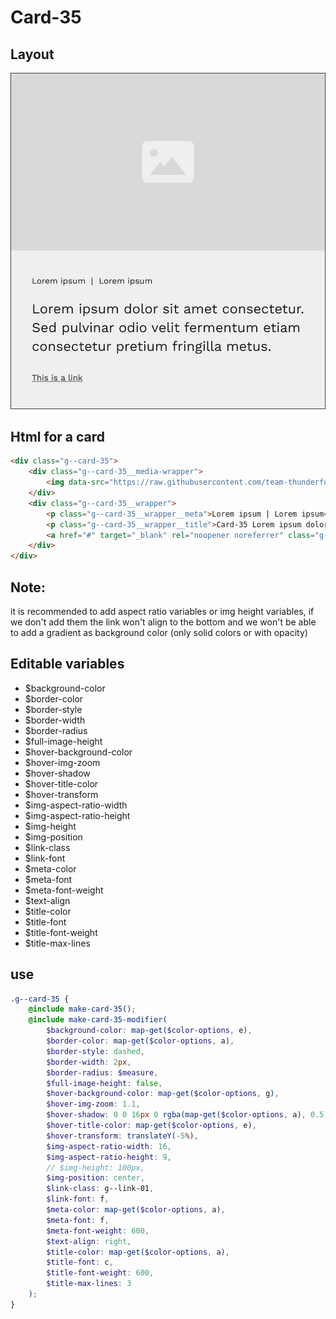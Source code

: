 # Card-35

## Layout

![alt text][card-35]

[card-35]: /src/img/global-components/card/card-35.jpg

## Html for a card

```html
<div class="g--card-35">
    <div class="g--card-35__media-wrapper">
        <img data-src="https://raw.githubusercontent.com/team-thunderfoot/ui/main/src/img/global-components/img-placeholder.jpg" src="/src/img/global-components/placeholder.jpg" alt="alt text" class="g--card-35__media-wrapper__media g--lazy-01" />
    </div>
    <div class="g--card-35__wrapper">
        <p class="g--card-35__wrapper__meta">Lorem ipsum | Lorem ipsum</p>
        <p class="g--card-35__wrapper__title">Card-35 Lorem ipsum dolor sit amet consectetur. Sed pulvinar odio velit fermentum etiam consectetur pretium fringilla metus.</p>
        <a href="#" target="_blank" rel="noopener noreferrer" class="g--card-35__wrapper__link">This is a link</a>
    </div>
</div>
```

## Note:

it is recommended to add aspect ratio variables or img height variables, if we don't add them the link won't align to the bottom and we won't be able to add a gradient as background color (only solid colors or with opacity)

## Editable variables

-   $background-color
-   $border-color
-   $border-style
-   $border-width
-   $border-radius
-   $full-image-height
-   $hover-background-color
-   $hover-img-zoom
-   $hover-shadow
-   $hover-title-color
-   $hover-transform
-   $img-aspect-ratio-width
-   $img-aspect-ratio-height
-   $img-height
-   $img-position
-   $link-class
-   $link-font
-   $meta-color
-   $meta-font
-   $meta-font-weight
-   $text-align
-   $title-color
-   $title-font
-   $title-font-weight
-   $title-max-lines

## use

```scss
.g--card-35 {
    @include make-card-35();
    @include make-card-35-modifier(
        $background-color: map-get($color-options, e),
        $border-color: map-get($color-options, a),
        $border-style: dashed,
        $border-width: 2px,
        $border-radius: $measure,
        $full-image-height: false,
        $hover-background-color: map-get($color-options, g),
        $hover-img-zoom: 1.1,
        $hover-shadow: 0 0 16px 0 rgba(map-get($color-options, a), 0.5),
        $hover-title-color: map-get($color-options, e),
        $hover-transform: translateY(-5%),
        $img-aspect-ratio-width: 16,
        $img-aspect-ratio-height: 9,
        // $img-height: 100px,
        $img-position: center,
        $link-class: g--link-01,
        $link-font: f,
        $meta-color: map-get($color-options, a),
        $meta-font: f,
        $meta-font-weight: 600,
        $text-align: right,
        $title-color: map-get($color-options, a),
        $title-font: c,
        $title-font-weight: 600,
        $title-max-lines: 3
    );
}
```
